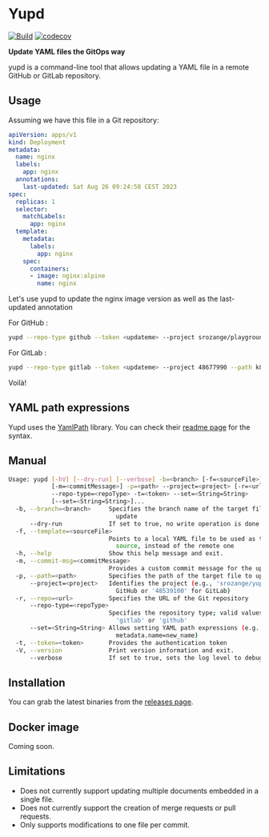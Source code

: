 # Yupd
[![Build](https://github.com/srozange/yupd/actions/workflows/maven.yml/badge.svg)](https://github.com/srozange/yupd/actions/workflows/maven.yml)
[![codecov](https://codecov.io/gh/srozange/yupd/branch/main/badge.svg?token=JCPP4VZ1S1)](https://codecov.io/gh/srozange/yupd)

**Update YAML files the GitOps way**

yupd is a command-line tool that allows updating a YAML file in a remote GitHub or GitLab repository.

## Usage

Assuming we have this file in a Git repository:

```yaml
apiVersion: apps/v1
kind: Deployment
metadata:
  name: nginx
  labels:
    app: nginx
  annotations:
    last-updated: Sat Aug 26 09:24:58 CEST 2023
spec:
  replicas: 1
  selector:
    matchLabels:
      app: nginx
  template:
    metadata:
      labels:
        app: nginx
    spec:
      containers:
      - image: nginx:alpine
        name: nginx
```

Let's use yupd to update the nginx image version as well as the last-updated annotation

For GitHub :

```bash
yupd --repo-type github --token <updateme> --project srozange/playground --path k8s/deployment.yml --branch yupd-it --set *.containers[0].image=nginx:newversion --set metadata.annotations.last-updated="$(date)"
```

For GitLab :

```bash
yupd --repo-type gitlab --token <updateme> --project 48677990 --path k8s/deployment.yml --branch yupd-it --set *.containers[0].image=nginx:newversion --set metadata.annotations.last-updated="$(date)"
```

Voilà!

## YAML path expressions

Yupd uses the [YamlPath](https://github.com/yaml-path/YamlPath) library.
You can check their [readme page](https://github.com/yaml-path/YamlPath) for the syntax.

## Manual
```bash
Usage: yupd [-hV] [--dry-run] [--verbose] -b=<branch> [-f=<sourceFile>]
            [-m=<commitMessage>] -p=<path> --project=<project> [-r=<url>]
            --repo-type=<repoType> -t=<token> --set=<String=String>
            [--set=<String=String>]...
  -b, --branch=<branch>     Specifies the branch name of the target file to
                              update
      --dry-run             If set to true, no write operation is done
  -f, --template=<sourceFile>
                            Points to a local YAML file to be used as the
                              source, instead of the remote one
  -h, --help                Show this help message and exit.
  -m, --commit-msg=<commitMessage>
                            Provides a custom commit message for the update
  -p, --path=<path>         Specifies the path of the target file to update
      --project=<project>   Identifies the project (e.g., 'srozange/yupd' for
                              GitHub or '48539100' for GitLab)
  -r, --repo=<url>          Specifies the URL of the Git repository
      --repo-type=<repoType>
                            Specifies the repository type; valid values:
                              'gitlab' or 'github'
      --set=<String=String> Allows setting YAML path expressions (e.g.,
                              metadata.name=new_name)
  -t, --token=<token>       Provides the authentication token
  -V, --version             Print version information and exit.
      --verbose             If set to true, sets the log level to debug
```

## Installation

You can grab the latest binaries from the [releases page](https://github.com/srozange/yupd/releases).

## Docker image

Coming soon.

## Limitations

- Does not currently support updating multiple documents embedded in a single file.
- Does not currently support the creation of merge requests or pull requests.
- Only supports modifications to one file per commit.